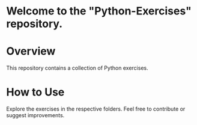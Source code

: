 # Welcome to the "Python-Exercises" repository.

# Overview 
This repository contains a collection of Python exercises.

# How to Use
Explore the exercises in the respective folders.
Feel free to contribute or suggest improvements.


